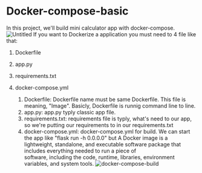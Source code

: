# Docker-compose-basic
In this project, we'll build mini calculator app with docker-compose.
![Untitled](https://github.com/mcagriaktas/Docker-compose-basic/assets/52080028/f1564414-24a4-4cec-8dc8-3b1494b93ebe)
If you want to Dockerize a application you must need to 4 file like that:
1. Dockerfile 
2. app.py
3. requirements.txt
4. docker-compose.yml

   1. Dockerfile:
      Dockerfile name must be same Dockerfile. This file is meaning, "Image". Basicly, Dockerfile is runnig command line to line.
   2. app.py:
      app.py typly classic app file.
   3. requirements.txt:
      requirements file is typly, what's need to our app, so we're putting our requirements to in our requirements.txt
   4. docker-compose.yml:
      docker-compose.yml for build. We can start the app like "flask run -h 0.0.0.0" but A Docker image is a lightweight, standalone, and executable software package that includes everything needed to run a piece of       
      software, including the code, runtime, libraries, environment variables, and system tools. 
      ![docker-compose-build](https://github.com/mcagriaktas/Docker-compose-basic/assets/52080028/a9994e6e-82bd-48dd-9bc8-c269799b47f8)



